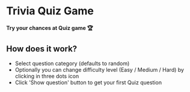 # Trivia Quiz Game

**Try your chances at Quiz game 🏆**

## How does it work?

- Select question category (defaults to random)
- Optionally you can change difficulty level (Easy / Medium / Hard) by clicking in three dots icon
- Click 'Show question' button to get your first Quiz question
